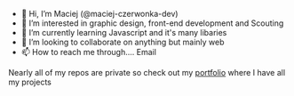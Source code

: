 - 👋 Hi, I’m Maciej (@maciej-czerwonka-dev)
- 👀 I’m interested in graphic design, front-end development and Scouting
- 🌱 I’m currently learning Javascript and it's many libaries
- 💞️ I’m looking to collaborate on anything but mainly web
- 📫 How to reach me through.... Email

Nearly all of my repos are private so check out my [portfolio](https:czerwonka.dev) where I have all my projects
